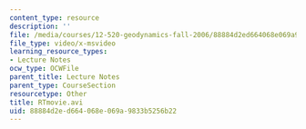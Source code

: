 ```yaml
---
content_type: resource
description: ''
file: /media/courses/12-520-geodynamics-fall-2006/88884d2ed664068e069a9833b5256b22_RTmovie.avi
file_type: video/x-msvideo
learning_resource_types:
- Lecture Notes
ocw_type: OCWFile
parent_title: Lecture Notes
parent_type: CourseSection
resourcetype: Other
title: RTmovie.avi
uid: 88884d2e-d664-068e-069a-9833b5256b22
---
```

